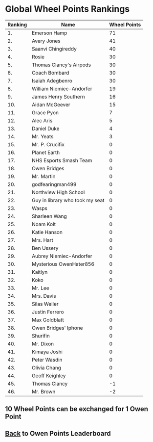 # Global Wheel Points Rankings

|Ranking|Name|Wheel Points|
| ----------- | ----------- | ----------- |
|1.|Emerson Hamp|71|
|2.|Avery Jones|41|
|3.|Saanvi Chingireddy|40|
|4.|Rosie|30|
|5.|Thomas Clancy's Airpods|30|
|6.|Coach Bombard|30|
|7.|Isaiah Adegbenro|30|
|8.|William Niemiec-Andorfer|19|
|9.|James Henry Southern|16|
|10.|Aidan McGeever|15|
|11.|Grace Pyon|7|
|12.|Alec Aris|5|
|13.|Daniel Duke|4|
|14.|Mr. Yeats|3|
|15.|Mr. P. Crucifix|0|
|16.|Planet Earth|0|
|17.|NHS Esports Smash Team|0|
|18.|Owen Bridges|0|
|19.|Mr. Martin|0|
|20.|godfearingman499|0|
|21.|Northview High School|0|
|22.|Guy in library who took my seat|0|
|23.|Wasps|0|
|24.|Sharleen Wang|0|
|25.|Noam Kolt|0|
|26.|Katie Hanson|0|
|27.|Mrs. Hart|0|
|28.|Ben Ussery|0|
|29.|Aubrey Niemiec-Andorfer|0|
|30.|Mysterious OwenHater856|0|
|31.|Kaitlyn|0|
|32.|Koko|0|
|33.|Mr. Lee|0|
|34.|Mrs. Davis|0|
|35.|Silas Weiler|0|
|36.|Justin Ferrero|0|
|37.|Max Goldblatt|0|
|38.|Owen Bridges' Iphone|0|
|39.|Shurifin|0|
|40.|Mr. Dixon|0|
|41.|Kimaya Joshi|0|
|42.|Peter Wasdin|0|
|43.|Olivia Chang|0|
|44.|Geoff Keighley|0|
|45.|Thomas Clancy|-1|
|46.|Mr. Brown|-2|

## 10 Wheel Points can be exchanged for 1 Owen Point

## [Back](../) to Owen Points Leaderboard